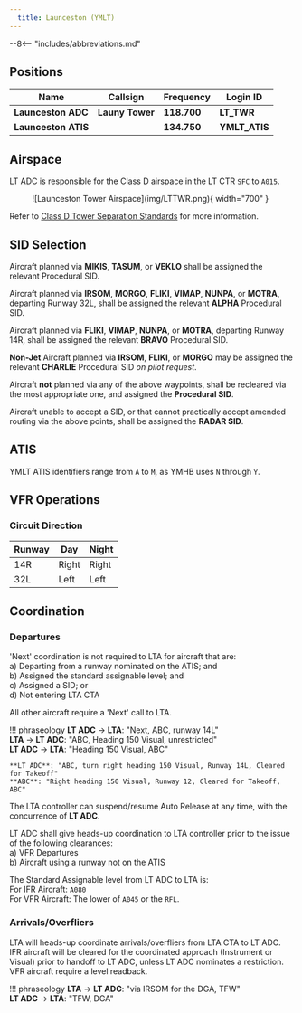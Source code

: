 ```yaml
---
  title: Launceston (YMLT)
---
```


--8<-- "includes/abbreviations.md"

## Positions

| Name              | Callsign       | Frequency        | Login ID                         |
| ----------------- | -------------- | ---------------- | ---------------------------------------- |
| **Launceston ADC**    | **Launy Tower**   | **118.700**    | **LT_TWR**                         |
| **Launceston ATIS**       |                | **134.750**          | **YMLT_ATIS**                                |

## Airspace
LT ADC is responsible for the Class D airspace in the LT CTR `SFC` to `A015`.

<figure markdown>
![Launceston Tower Airspace](img/LTTWR.png){ width="700" }
</figure>

Refer to [Class D Tower Separation Standards](../../../separation-standards/classd) for more information.

## SID Selection
Aircraft planned via **MIKIS**, **TASUM**, or **VEKLO** shall be assigned the relevant Procedural SID.

Aircraft planned via **IRSOM**, **MORGO**, **FLIKI**, **VIMAP**, **NUNPA**, or **MOTRA**, departing Runway 32L, shall be assigned the relevant **ALPHA** Procedural SID.

Aircraft planned via **FLIKI**, **VIMAP**, **NUNPA**, or **MOTRA**, departing Runway 14R, shall be assigned the relevant **BRAVO** Procedural SID.

**Non-Jet** Aircraft planned via **IRSOM**, **FLIKI**, or **MORGO** may be assigned the relevant **CHARLIE** Procedural SID *on pilot request*.

Aircraft **not** planned via any of the above waypoints, shall be recleared via the most appropriate one, and assigned the **Procedural SID**.

Aircraft unable to accept a SID, or that cannot practically accept amended routing via the above points, shall be assigned the **RADAR SID**.

## ATIS
YMLT ATIS identifiers range from `A` to `M`, as YMHB uses `N` through `Y`.

## VFR Operations

### Circuit Direction
| Runway | Day | Night |
| ------ | ------ | ----|
| 14R    | Right | Right |
| 32L     | Left  | Left |

## Coordination
### Departures
'Next' coordination is not required to LTA for aircraft that are:   
  a) Departing from a runway nominated on the ATIS; and  
  b) Assigned the standard assignable level; and  
  c) Assigned a SID; or  
  d) Not entering LTA CTA

All other aircraft require a 'Next' call to LTA.

!!! phraseology
    <span class="hotline">**LT ADC** -> **LTA**</span>: "Next, ABC, runway 14L"  
    <span class="hotline">**LTA** -> **LT ADC**</span>: "ABC, Heading 150 Visual, unrestricted"  
    <span class="hotline">**LT ADC** -> **LTA**</span>: "Heading 150 Visual, ABC"   

    **LT ADC**: "ABC, turn right heading 150 Visual, Runway 14L, Cleared for Takeoff"  
    **ABC**: "Right heading 150 Visual, Runway 12, Cleared for Takeoff, ABC"

The LTA controller can suspend/resume Auto Release at any time, with the concurrence of **LT ADC**.

LT ADC shall give heads-up coordination to LTA controller prior to the issue of the following clearances:  
a) VFR Departures  
b) Aircraft using a runway not on the ATIS  

The Standard Assignable level from LT ADC to LTA is:  
For IFR Aircraft: `A080`  
For VFR Aircraft: The lower of `A045` or the `RFL`.

### Arrivals/Overfliers
LTA will heads-up coordinate arrivals/overfliers from LTA CTA to LT ADC.  
IFR aircraft will be cleared for the coordinated approach (Instrument or Visual) prior to handoff to LT ADC, unless LT ADC nominates a restriction.  
VFR aircraft require a level readback.

!!! phraseology
    <span class="hotline">**LTA** -> **LT ADC**</span>: "via IRSOM for the DGA, TFW"  
    <span class="hotline">**LT ADC** -> **LTA**</span>: "TFW, DGA"  

